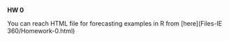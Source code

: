**HW 0**

You can reach HTML file for forecasting examples in R from [here](Files-IE 360/Homework-0.html)



